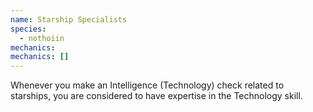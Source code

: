 ```yaml
---
name: Starship Specialists
species:
  - nothoiin
mechanics:
mechanics: []
---
```

Whenever you make an Intelligence (Technology) check related to starships, you are considered to have expertise in the Technology skill.
